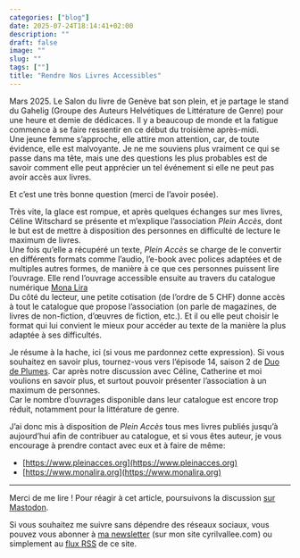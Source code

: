 ```yaml
---
categories: ["blog"]
date: 2025-07-24T18:14:41+02:00
description: ""
draft: false
image: ""
slug: ""
tags: [""]
title: "Rendre Nos Livres Accessibles"
---
```


Mars 2025. Le Salon du livre de Genève bat son plein, et je partage le stand du Gahelig (Groupe des Auteurs Helvétiques de Littérature de Genre) pour une heure et demie de dédicaces. Il y a beaucoup de monde et la fatigue commence à se faire ressentir en ce début du troisième après-midi.  
Une jeune femme s’approche, elle attire mon attention, car, de toute évidence, elle est malvoyante. Je ne me souviens plus vraiment ce qui se passe dans ma tête, mais une des questions les plus probables est de savoir comment elle peut apprécier un tel événement si elle ne peut pas avoir accès aux livres.

Et c’est une très bonne question (merci de l’avoir posée).

Très vite, la glace est rompue, et après quelques échanges sur mes livres, Céline Witschard se présente et m’explique l’association _Plein Accès_, dont le but est de mettre à disposition des personnes en difficulté de lecture le maximum de livres.  
Une fois qu’elle a récupéré un texte, _Plein Accès_ se charge de le convertir en différents formats comme l’audio, l’e-book avec polices adaptées et de multiples autres formes, de manière à ce que ces personnes puissent lire l’ouvrage. Elle rend l’ouvrage accessible ensuite au travers du catalogue numérique [Mona Lira](https://www.monalira.org)  
Du côté du lecteur, une petite cotisation (de l’ordre de 5 CHF) donne accès à tout le catalogue que propose l’association (on parle de magazines, de livres de non-fiction, d’œuvres de fiction, etc.). Et il ou elle peut choisir le format qui lui convient le mieux pour accéder au texte de la manière la plus adaptée à ses difficultés.

Je résume à la hache, ici (si vous me pardonnez cette expression). Si vous souhaitez en savoir plus, tournez-vous vers l’épisode 14, saison 2 de [Duo de Plumes](https://www.duodeplumes.com/https://www.duodeplumes.com/saison-2-episode-14-rendre-nos-livres-accessibles-a-tous/). Car après notre discussion avec Céline, Catherine et moi voulions en savoir plus, et surtout pouvoir présenter l’association à un maximum de personnes.  
Car le nombre d’ouvrages disponible dans leur catalogue est encore trop réduit, notamment pour la littérature de genre.

J’ai donc mis à disposition de _Plein Accès_ tous mes livres publiés jusqu’à aujourd’hui afin de contribuer au catalogue, et si vous êtes auteur, je vous encourage à prendre contact avec eux et à faire de même:

- [https://www.pleinacces.org](https://www.pleinacces.org)
- [https://www.monalira.org](https://www.monalira.org)

---

Merci de me lire ! Pour réagir à cet article, poursuivons la discussion [sur Mastodon](https://tooting.ch/@arveed/).

Si vous souhaitez me suivre sans dépendre des réseaux sociaux, vous pouvez vous abonner à [ma newsletter](https://www.cyrilvallee.com/#/portal/signup) (sur mon site cyrilvallee.com) ou simplement au [flux RSS](https://vallee.io/index.xml) de ce site.

